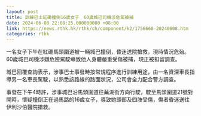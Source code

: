 ```yaml
---
layout: post
title: 訓練巴士紅磡撞倒16歲女子　60歲城巴司機涉危駕被捕
date: 2024-06-08 22:08:25.000000000 +08:00
link: https://news.rthk.hk/rthk/ch/component/k2/1756660-20240608.htm
categories: rthk
---
```


一名女子下午在紅磡馬頭圍道被一輛城巴撞倒，昏迷送院搶救，現時情況危殆。60歲城巴司機涉嫌危險駕駛導致他人身體嚴重受傷被捕，現正被扣留調查。

城巴回覆查詢表示，涉事巴士事發時按常規程序進行訓練用途，由一名資深車長指導另一名車長駕駛，以熟悉該路線的路面狀況，公司會全力配合警方調查。

事發在下午4時許，涉事城巴沿馬頭圍道往蕪湖街方向行駛，駛至馬頭圍道21號對開時，懷疑撞倒正在過馬路的16歲女子，導致她頭部及四肢受傷，傷者昏迷送往伊利沙伯醫院搶救。
